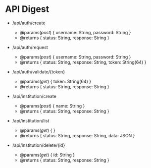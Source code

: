 # API Digest

* /api/auth/create
    * @params(_post_) { username: String, password: String }
    * @returns { status: String, response: String }
    
* /api/auth/request
    * @params(_post_) { username: String, password: String }
    * @returns { status: String, response: String, token: String(64) }
    
* /api/auth/validate/{token}
    * @params(_get_) { token: String(64) }
    * @returns { status: String, response: String }
    
* /api/institution/create
    * @params(_post_) { name: String }
    * @returns { status: String, response: String }
    
* /api/institution/list
    * @params(_get_) { }
    * @returns { status: String, response: String, data: JSON }
    
* /api/institution/delete/{id}
    * @params(_get_) { id: String }
    * @returns { status: String, response: String }
